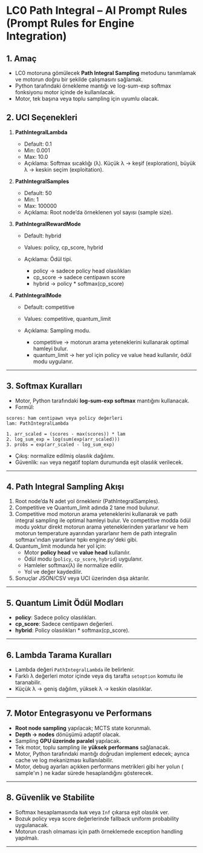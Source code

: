 
# LC0 Path Integral – AI Prompt Rules (Prompt Rules for Engine Integration)

## 1. Amaç

* LC0 motoruna gömülecek **Path Integral Sampling** metodunu tanımlamak ve motorun doğru bir şekilde çalışmasını sağlamak.
* Python tarafındaki örnekleme mantığı ve log-sum-exp softmax fonksiyonu motor içinde de kullanılacak.
* Motor, tek başına veya toplu sampling için uyumlu olacak.


## 2. UCI Seçenekleri

1. **PathIntegralLambda**

    * Default: 0.1
    * Min: 0.001
    * Max: 10.0
    * Açıklama: Softmax sıcaklığı (λ). Küçük λ → keşif (exploration), büyük λ → keskin seçim (exploitation).

2. **PathIntegralSamples**

    * Default: 50
    * Min: 1
    * Max: 100000
    * Açıklama: Root node’da örneklenen yol sayısı (sample size).

3. **PathIntegralRewardMode**

    * Default: hybrid
    * Values: policy, cp_score, hybrid
    * Açıklama: Ödül tipi.

        * policy → sadece policy head olasılıkları
        * cp_score → sadece centipawn score
        * hybrid → policy * softmax(cp_score)

4. **PathIntegralMode**  

    * Default: competitive
    * Values: competitive, quantum_limit
    * Açıklama: Sampling modu.
   
        * competitive → motorun arama yeteneklerini kullanarak optimal hamleyi bulur.
        * quantum_limit → her yol için policy ve value head kullanılır, ödül modu uygulanır.
---

## 3. Softmax Kuralları

* Motor, Python tarafındaki **log-sum-exp softmax** mantığını kullanacak.
* Formül:

```text
scores: ham centipawn veya policy değerleri
lam: PathIntegralLambda

1. arr_scaled = (scores - max(scores)) * lam
2. log_sum_exp = log(sum(exp(arr_scaled)))
3. probs = exp(arr_scaled - log_sum_exp)
```

* Çıkış: normalize edilmiş olasılık dağılımı.
* Güvenlik: `nan` veya negatif toplam durumunda eşit olasılık verilecek.

---

## 4. Path Integral Sampling Akışı

1. Root node’da N adet yol örneklenir (PathIntegralSamples).
2. Competitive ve Quantum_limit adında 2 tane mod bulunur.
3. Competitive mod motorun arama yeteneklerini kullanarak ve path integral sampling ile optimal hamleyi bulur. Ve competitive modda ödül modu yoktur direkt motorun arama yeteneklerinden yararlanır ve hem motorun temperature ayarından yararlanır hem de path integralin softmax'ından yararlanır tıpkı engine.py'deki gibi.
3. Quantum_limit modunda her yol için:
    * Motor **policy head** ve **value head** kullanılır.
    * Ödül modu (`policy`, `cp_score`, `hybrid`) uygulanır.
    * Hamleler softmax(λ) ile normalize edilir.
    * Yol ve değer kaydedilir.
4. Sonuçlar JSON/CSV veya UCI üzerinden dışa aktarılır.

---

## 5. Quantum Limit Ödül Modları

* **policy**: Sadece policy olasılıkları.
* **cp_score**: Sadece centipawn değerleri.
* **hybrid**: Policy olasılıkları * softmax(cp_score).

---

## 6. Lambda Tarama Kuralları

* Lambda değeri `PathIntegralLambda` ile belirlenir.
* Farklı λ değerleri motor içinde veya dış tarafta `setoption` komutu ile taranabilir.
* Küçük λ → geniş dağılım, yüksek λ → keskin olasılıklar.

---

## 7. Motor Entegrasyonu ve Performans

* **Root node sampling** yapılacak; MCTS state korunmalı.
* **Depth → nodes** dönüşümü adaptif olacak.
* Sampling **GPU üzerinde paralel** yapılacak.
* Tek motor, toplu sampling ile **yüksek performans** sağlanacak.
* Motor, Python tarafındaki mantığı doğrudan implement edecek; ayrıca cache ve log mekanizması kullanılabilir.
* Motor, debug ayarları açıkken performans metrikleri gibi her yolun ( sample'ın ) ne kadar sürede hesaplandığını gösterecek.

---

## 8. Güvenlik ve Stabilite

* Softmax hesaplamasında `NaN` veya `Inf` çıkarsa eşit olasılık ver.
* Bozuk policy veya score değerlerinde fallback uniform probability uygulanacak.
* Motorun crash olmaması için path örneklemede exception handling yapılmalı.

---